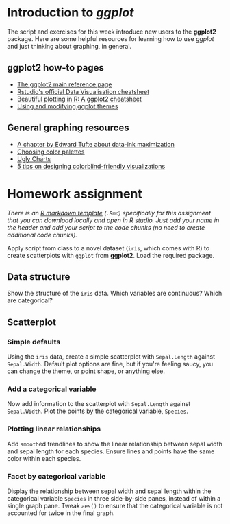# Introduction to *ggplot*

The script and exercises for this week introduce new users to the **ggplot2** package. 
Here are some helpful resources for learning how to use *ggplot* and just thinking about graphing, in general. 

## **ggplot2** how-to pages 
* [The ggplot2 main reference page](https://ggplot2.tidyverse.org/reference/)
* [Rstudio's official Data Visualisation cheatsheet](https://github.com/rstudio/cheatsheets/blob/master/data-visualization-2.1.pdf)
* [Beautiful plotting in R: A ggplot2 cheatsheet](http://http://zevross.com/blog/2014/08/04/beautiful-plotting-in-r-a-ggplot2-cheatsheet-3)
* [Using and modifying ggplot themes](http://www.sthda.com/english/wiki/ggplot2-themes-and-background-colors-the-3-elements)

## General graphing resources 
* [A chapter by Edward Tufte about data-ink maximization](https://github.com/devanmcg/rangeR/blob/master/Analysis%20of%20Ecosystems/readings/Tufte%20chap%206%20Data-Ink%20Maximization.pdf)
* [Choosing color palettes](https://www.r-bloggers.com/choosing-colour-palettes-part-ii-educated-choices/)
* [Ugly Charts](https://flowingdata.com/category/visualization/ugly-visualization/) 
* [5 tips on designing colorblind-friendly visualizations](https://www.tableau.com/about/blog/2016/4/examining-data-viz-rules-dont-use-red-green-together-53463) 

# Homework assignment 

*There is an [R markdown template](https://github.com/devanmcg/IntroRangeR/blob/master/04_IntroGGplot/ggplotHomeworkTemplate.Rmd) (`.Rmd`) specifically for this assignment that you can download locally and open in R studio.
Just add your name in the header and add your script to the code chunks (no need to create additional code chunks).*

Apply script from class  to a novel dataset (`iris`, which comes with R) to create scatterplots with `ggplot` from **ggplot2**. 
Load the required package.

## Data structure 

Show the structure of the `iris` data. 
Which variables are continuous? Which are categorical? 

## Scatterplot

### Simple defaults

Using the `iris` data, create a simple scatterplot with `Sepal.Length` against `Sepal.Width`. 
Default plot options are fine, but if you're feeling saucy, you can change the theme, or point shape, or anything else. 

### Add a categorical variable

Now add information to the scatterplot with `Sepal.Length` against `Sepal.Width`. 
Plot the points by the categorical variable, `Species`. 

### Plotting linear relationships

Add `smooth`ed trendlines to show the linear relationship between sepal width and sepal length for each species. 
Ensure lines and points have the same color within each species. 

### Facet by categorical variable

Display the relationship between sepal width and sepal length within the categorical variable `Species` in three side-by-side panes, instead of within a single graph pane. 
Tweak `aes()` to ensure that the categorical variable is not accounted for twice in the final graph. 

